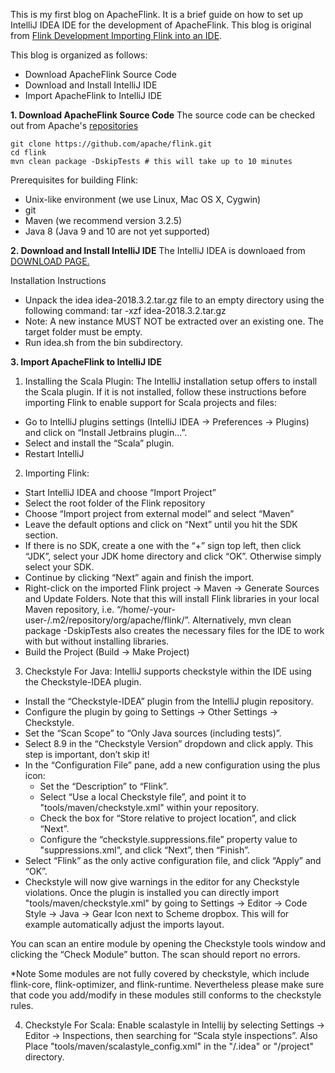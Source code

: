 This is my first blog on ApacheFlink. It is a brief guide on how to set up IntelliJ IDEA IDE for the development of ApacheFlink. This blog is original from [Flink Development Importing Flink into an IDE](https://ci.apache.org/projects/flink/flink-docs-master/flinkDev/ide_setup.html#intellij-idea).

This blog is organized as follows:
- Download ApacheFlink Source Code
- Download and Install IntelliJ IDE
- Import ApacheFlink to IntelliJ IDE


**1. Download ApacheFlink Source Code**
The source code can be checked out from Apache's [repositories](https://flink.apache.org/community.html#source-code)
```
git clone https://github.com/apache/flink.git
cd flink
mvn clean package -DskipTests # this will take up to 10 minutes
```
Prerequisites for building Flink:

* Unix-like environment (we use Linux, Mac OS X, Cygwin)
* git
* Maven (we recommend version 3.2.5)
* Java 8 (Java 9 and 10 are not yet supported)

**2. Download and Install IntelliJ IDE**
The IntelliJ IDEA is downloaed from [DOWNLOAD PAGE.](https://www.jetbrains.com/idea/download/#section=linux)

Installation Instructions
- Unpack the idea idea-2018.3.2.tar.gz file to an empty directory using the following command: tar -xzf idea-2018.3.2.tar.gz
- Note: A new instance MUST NOT be extracted over an existing one. The target folder must be empty.
- Run idea.sh from the bin subdirectory.

**3. Import ApacheFlink to IntelliJ IDE**
1. Installing the Scala Plugin:
The IntelliJ installation setup offers to install the Scala plugin. If it is not installed, follow these instructions before importing Flink to enable support for Scala projects and files:

- Go to IntelliJ plugins settings (IntelliJ IDEA -> Preferences -> Plugins) and click on “Install Jetbrains plugin…”.
- Select and install the “Scala” plugin.
- Restart IntelliJ

2. Importing Flink:
- Start IntelliJ IDEA and choose “Import Project”
- Select the root folder of the Flink repository
- Choose “Import project from external model” and select “Maven”
- Leave the default options and click on “Next” until you hit the SDK section.
- If there is no SDK, create a one with the “+” sign top left, then click “JDK”, select your JDK home directory and click “OK”. Otherwise simply select your SDK.
- Continue by clicking “Next” again and finish the import.
- Right-click on the imported Flink project -> Maven -> Generate Sources and Update Folders. Note that this will install Flink libraries in your local Maven repository, i.e. “/home/-your-user-/.m2/repository/org/apache/flink/”. Alternatively, mvn clean package -DskipTests also creates the necessary files for the IDE to work with but without installing libraries.
- Build the Project (Build -> Make Project)

3. Checkstyle For Java: 
IntelliJ supports checkstyle within the IDE using the Checkstyle-IDEA plugin. 

- Install the “Checkstyle-IDEA” plugin from the IntelliJ plugin repository.
- Configure the plugin by going to Settings -> Other Settings -> Checkstyle.
- Set the “Scan Scope” to “Only Java sources (including tests)”.
- Select 8.9 in the “Checkstyle Version” dropdown and click apply. This step is important, don’t skip it!
- In the “Configuration File” pane, add a new configuration using the plus icon:
  - Set the “Description” to “Flink”.
  - Select “Use a local Checkstyle file”, and point it to "tools/maven/checkstyle.xml" within your repository.
  - Check the box for “Store relative to project location”, and click “Next”.
  - Configure the “checkstyle.suppressions.file” property value to "suppressions.xml", and click “Next”, then “Finish”.
- Select “Flink” as the only active configuration file, and click “Apply” and “OK”.
- Checkstyle will now give warnings in the editor for any Checkstyle violations.
Once the plugin is installed you can directly import "tools/maven/checkstyle.xml" by going to Settings -> Editor -> Code Style -> Java -> Gear Icon next to Scheme dropbox. This will for example automatically adjust the imports layout.

You can scan an entire module by opening the Checkstyle tools window and clicking the “Check Module” button. The scan should report no errors.

*Note Some modules are not fully covered by checkstyle, which include flink-core, flink-optimizer, and flink-runtime. Nevertheless please make sure that code you add/modify in these modules still conforms to the checkstyle rules.

4. Checkstyle For Scala:
Enable scalastyle in Intellij by selecting Settings -> Editor -> Inspections, then searching for “Scala style inspections”. Also Place "tools/maven/scalastyle_config.xml" in the "<root>/.idea" or "<root>/project" directory.
